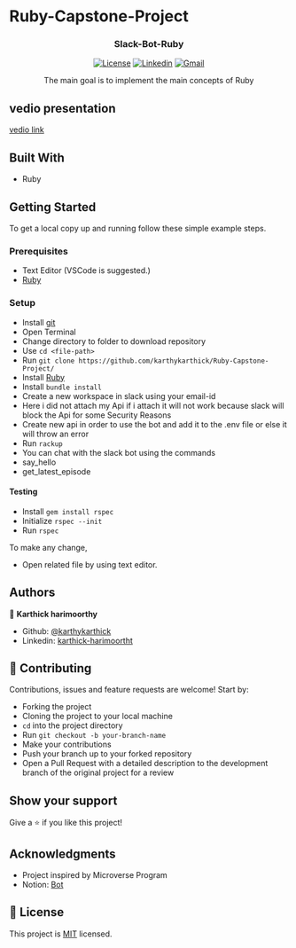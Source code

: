 # Ruby-Capstone-Project


<h3 align="center">Slack-Bot-Ruby</h3>

<div align="center">


[![License](https://img.shields.io/badge/license-MIT-blue.svg)](/LICENSE)
[![Linkedin](https://img.shields.io/badge/-LinkedIn-blue?style=flat&logo=Linkedin&logoColor=white)](https://www.linkedin.com/in/karthick-harimoorthy/)
[![Gmail](https://img.shields.io/badge/-Gmail-c14438?style=flat&logo=Gmail&logoColor=white)](mailto:karthick,karthylock@gmail.com)

</div>
<p align="center">The main goal is to implement the main concepts of Ruby</p>

## vedio presentation

[vedio link ](https://www.loom.com/share/4b9da1985461405f8d2aaf44cec137e1) 
## Built With

- Ruby

## Getting Started

To get a local copy up and running follow these simple example steps.

### Prerequisites

- Text Editor (VSCode is suggested.)
- [Ruby](https://ruby-doc.org/downloads/)

### Setup

- Install [git](https://git-scm.com/downloads)
- Open Terminal
- Change directory to folder to download repository
- Use `cd <file-path>`
- Run `git clone https://github.com/karthykarthick/Ruby-Capstone-Project/`
- Install [Ruby](https://ruby-doc.org/downloads/)
- Install `bundle install`
- Create a new workspace in slack using your email-id
- Here i did not attach my Api if i attach it will not work because slack will block the Api for some Security Reasons
- Create new api in order to use the bot and  add it to the .env file or else it will throw an error
- Run `rackup`
- You can chat with the slack bot using the commands
 - say_hello
 - get_latest_episode


#### Testing
- Install `gem install rspec`
- Initialize `rspec --init`
- Run `rspec`

To make any change,

- Open related file by using text editor.

## Authors

👤 **Karthick harimoorthy**

- Github: [@karthykarthick](https://github.com/karthykarthick)
- Linkedin: [karthick-harimoortht](https://www.linkedin.com/in/karthick-harimoorthy/)

## 🤝 Contributing

Contributions, issues and feature requests are welcome! Start by:

- Forking the project
- Cloning the project to your local machine
- `cd` into the project directory
- Run `git checkout -b your-branch-name`
- Make your contributions
- Push your branch up to your forked repository
- Open a Pull Request with a detailed description to the development branch of the original project for a review


## Show your support

Give a ⭐️ if you like this project!

## Acknowledgments

- Project inspired by Microverse Program
- Notion: [Bot](https://www.notion.so/Build-your-own-bot-ebd0d7ac5da240e5987720bdc83f38fa)


## 📝 License

This project is [MIT](LICENSE) licensed.

